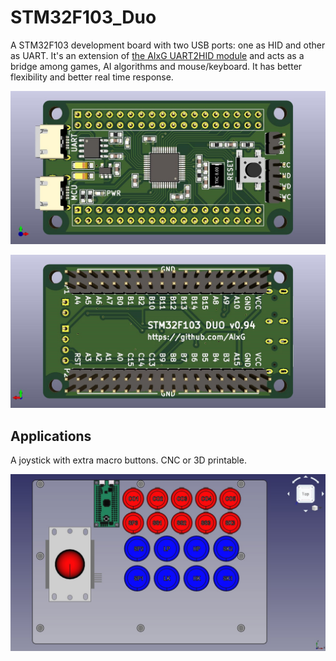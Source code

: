 # STM32F103_Duo
A STM32F103 development board with two USB ports: one as HID and other as UART. It's an extension of [the AIxG UART2HID module](https://github.com/AIxG/UART2HID) and acts as a bridge among games, AI algorithms and mouse/keyboard. It has better flexibility and better real time response.

![STM32F103 Duo top](https://raw.githubusercontent.com/AIxG/STM32F103_Duo/master/images/top.jpg)

![STM32F103 Duo bottom](https://raw.githubusercontent.com/AIxG/STM32F103_Duo/master/images/bottom.jpg)


## Applications

A joystick with extra macro buttons. CNC or 3D printable.

![joystick](https://raw.githubusercontent.com/AIxG/STM32F103_Duo/master/images/joystick.jpg)
